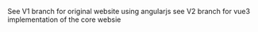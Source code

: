 See V1 branch for original website using angularjs
see V2 branch for vue3 implementation of the core websie
